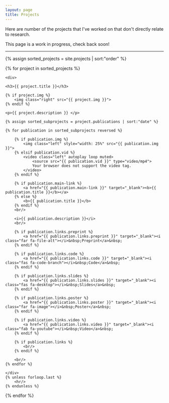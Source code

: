 ```yaml
---
layout: page
title: Projects
---
```


<p> Here are number of the projects that I've worked on that don't directly relate to research. </p>

<p> This page is a work in progress, check back soon! </p>

<hr/>

<div>
{% assign sorted_projects = site.projects | sort:"order" %}

{% for project in sorted_projects %}

    <div>
    
    <h3>{{ project.title }}</h3>
    
    {% if project.img %}
        <img class="right" src="{{ project.img }}">
    {% endif %}
    
    <p>{{ project.description }} </p>
    
    {% assign sorted_subprojects = project.publications | sort:"date" %}
    
    {% for publication in sorted_subprojects reversed %}

        {% if publication.img %}
            <img class="left" style="width: 25%" src="{{ publication.img }}">
        {% elsif publication.vid %}
            <video class="left" autoplay loop muted>
                <source src="{{ publication.vid }}" type="video/mp4">
                Your browser does not support the video tag.
            </video>
        {% endif %}
  
        {% if publication.main-link %}
            <a href="{{ publication.main-link }}" target="_blank"><b>{{ publication.title }}</b></a>
        {% else %}
            <b>{{ publication.title }}</b>
        {% endif %}
        <br/>

        <i>{{ publication.description }}</i>
        <br/>

        {% if publication.links.preprint %}
            <a href="{{ publication.links.preprint }}" target="_blank"><i class="far fa-file-alt"></i>&nbsp;Preprint</a>&nbsp;
        {% endif %}

        {% if publication.links.code %}
            <a href="{{ publication.links.code }}" target="_blank"><i class="fas fa-code-branch"></i>&nbsp;Code</a>&nbsp;
        {% endif %}

        {% if publication.links.slides %}
            <a href="{{ publication.links.slides }}" target="_blank"><i class="fas fa-desktop"></i>&nbsp;Slides</a>&nbsp;
        {% endif %}

        {% if publication.links.poster %}
            <a href="{{ publication.links.poster }}" target="_blank"><i class="far fa-image"></i>&nbsp;Poster</a>&nbsp;
        {% endif %}

        {% if publication.links.video %}
            <a href="{{ publication.links.video }}" target="_blank"><i class="fab fa-youtube"></i>&nbsp;Video</a>&nbsp;
        {% endif %}

        {% if publication.links %}
            <br/>
        {% endif %}
        
        <br/>
    {% endfor %}

    </div>
    {% unless forloop.last %}
        <hr/>
    {% endunless %}
{% endfor %}
</div>